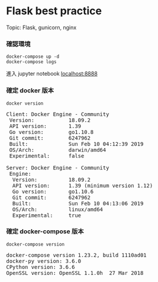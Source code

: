 # Flask best practice
Topic: Flask, gunicorn, nginx

### 確認環境
```
docker-compose up -d
docker-compose logs
```
進入 jupyter notebook [localhost:8888](localhost:8888)  

### 確定 docker 版本
```
docker version
```
<pre>
Client: Docker Engine - Community
 Version:           18.09.2
 API version:       1.39
 Go version:        go1.10.8
 Git commit:        6247962
 Built:             Sun Feb 10 04:12:39 2019
 OS/Arch:           darwin/amd64
 Experimental:      false

Server: Docker Engine - Community
 Engine:
  Version:          18.09.2
  API version:      1.39 (minimum version 1.12)
  Go version:       go1.10.6
  Git commit:       6247962
  Built:            Sun Feb 10 04:13:06 2019
  OS/Arch:          linux/amd64
  Experimental:     true
</pre>

### 確定 docker-compose 版本
```
docker-compose version
```
<pre>
docker-compose version 1.23.2, build 1110ad01
docker-py version: 3.6.0
CPython version: 3.6.6
OpenSSL version: OpenSSL 1.1.0h  27 Mar 2018
</pre>
